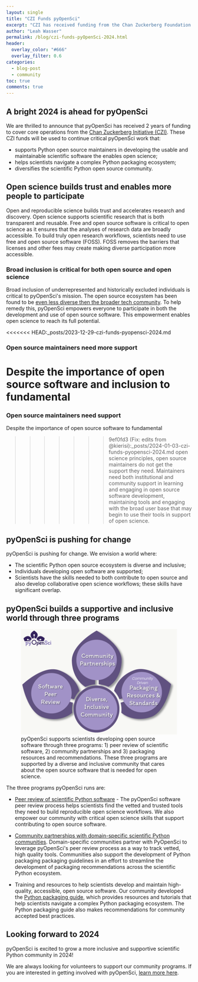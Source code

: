 ```yaml
---
layout: single
title: "CZI Funds pyOpenSci"
excerpt: "CZI has received funding from the Chan Zuckerberg Foundation. Learn more about how this funding will support pyOpenSci over the next 2 years."
author: "Leah Wasser"
permalink: /blog/czi-funds-pyOpenSci-2024.html
header:
  overlay_color: "#666"
  overlay_filter: 0.6
categories:
  - blog-post
  - community
toc: true
comments: true
---
```


## A bright 2024 is ahead for pyOpenSci

We are thrilled to announce that pyOpenSci has received 2 years of funding to cover core operations from the [Chan Zuckerberg Initiative (CZI)](https://chanzuckerberg.com/). These CZI funds will be used to continue critical pyOpenSci work that:

* supports Python open source maintainers in developing the usable and maintainable scientific software the enables open science;
* helps scientists navigate a complex Python packaging ecosystem;
* diversifies the scientific Python open source community.


## Open science builds trust and enables more people to participate

Open and reproducible science builds trust and accelerates research and
discovery. Open science supports scientific research that is both transparent and
reusable. Free and open source software is critical to open science as it ensures that
the analyses of research data are broadly accessible. To build truly open research workflows, scientists need to use free and open source software (FOSS). FOSS removes the barriers that licenses and other fees may create making diverse participation more accessible.

### Broad inclusion is critical for both open source and open science

Broad inclusion of underrepresented and historically excluded individuals is critical to pyOpenSci's mission. The open source ecosystem has been found to be [even less diverse then the broader tech community](https://www.wired.com/2017/06/diversity-open-source-even-worse-tech-overall/). To help remedy this, pyOpenSci empowers everyone to participate in both the development and use of open source software. This
empowerment enables open science to reach its full potential.

<<<<<<< HEAD:_posts/2023-12-29-czi-funds-pyopensci-2024.md
### Open source maintainers need more support
Despite the importance of open source software and inclusion to fundamental
=======
### Open source maintainers need support
Despite the importance of open source software to fundamental
>>>>>>> 9ef0fd3 (Fix: edits from @kierisi):_posts/2024-01-03-czi-funds-pyopensci-2024.md
open science principles, open source maintainers do not get the support they
need. Maintainers need both institutional and community support in learning
and engaging in open source software development, maintaining tools and engaging
with the broad user base that may begin to use their tools in support of open science.

## pyOpenSci is pushing for change

pyOpenSci is pushing for change. We envision a world where:

* The scientific Python open source ecosystem is diverse and inclusive;
* Individuals developing open software are supported;
* Scientists have the skills needed to both contribute to open source and also develop collaborative open science workflows; these skills have significant overlap.

## pyOpenSci builds a supportive and inclusive world through three programs

<figure>
    <a href="/images/pyopensci-pillars-flower.png">
    <img src="/images/pyopensci-pillars-flower.png" style="max-width:100%" alt="A flower petal image with 3 flower petals and a flower center. In each petal there is text. The first says software peer review, the second community partnerships and the third packaging resources and recommendations. The center circle of the flower says diverse inclusive community.">
    </a>
    <figcaption> pyOpenSci supports scientists developing open source software through three programs: 1) peer review of scientific software, 2) community partnerships and 3) packaging resources and recommendations. These three programs are supported by a diverse and inclusive community that cares about the open source software that is needed for open science.
    </figcaption>
</figure>

The three programs pyOpenSci runs are:

* [Peer review of scientific Python software](https://www.pyopensci.org/about-peer-review/index.html) - The pyOpenSci software peer review process helps scientists find the vetted and trusted tools they need to build reproducible open science workflows. We also empower our community with critical open science skills that support contributing to open source software.

* [Community partnerships with domain-specific scientific Python communities](https://www.pyopensci.org/partners.html). Domain-specific communities partner with PyOpenSci to leverage pyOpenSci's peer review process as a way to track vetted, high quality tools. Communities also support the development of Python packaging packaging guidelines in an effort to streamline the development of packaging recommendations across the scientific Python ecosystem.

* Training and resources to help scientists develop and maintain high-quality, accessible, open source software. Our community developed the [Python packaging guide](https://www.pyopensci.org/python-package-guide/), which provides resources and tutorials that help scientists navigate a complex Python packaging ecosystem. The Python packaging guide also makes recommendations for community accepted best practices.

## Looking forward to 2024

pyOpenSci is excited to grow a more inclusive and supportive scientific Python community in 2024!

We are always looking for volunteers to support our community programs.
If you are interested in getting involved with pyOpenSci, [learn more here](/get-involved-contact.html).
